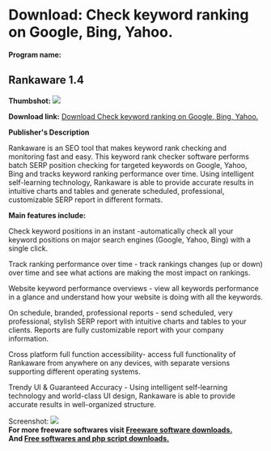 # Download: Check keyword ranking on Google, Bing, Yahoo.

**Program name:**

## Rankaware 1.4

  
**Thumbshot:** ![](http://www.freewarefiles.com/screenshot/rankaware_md.jpg)   
  
**Download link:** [Download Check keyword ranking on Google, Bing, Yahoo.](http://freesoftwares.boysofts.com/Rankaware_program_94484.html)  
  


**Publisher's Description**  
  


Rankaware is an SEO tool that makes keyword rank checking and monitoring fast and easy. This keyword rank checker software performs batch SERP position checking for targeted keywords on Google, Yahoo, Bing and tracks keyword ranking performance over time. Using intelligent self-learning technology, Rankaware is able to provide accurate results in intuitive charts and tables and generate scheduled, professional, customizable SERP report in different formats. 

**Main features include:**

Check keyword positions in an instant -automatically check all your keyword positions on major search engines (Google, Yahoo, Bing) with a single click.

Track ranking performance over time - track rankings changes (up or down) over time and see what actions are making the most impact on rankings.

Website keyword performance overviews - view all keywords performance in a glance and understand how your website is doing with all the keywords.

On schedule, branded, professional reports - send scheduled, very professional, stylish SERP report with intuitive charts and tables to your clients. Reports are fully customizable report with your company information.

Cross platform full function accessibility- access full functionality of Rankaware from anywhere on any devices, with separate versions supporting different operating systems. 

Trendy UI & Guaranteed Accuracy - Using intelligent self-learning technology and world-class UI design, Rankaware is able to provide accurate results in well-organized structure.

  
  
Screenshot: ![](http://www.freewarefiles.com/screenshot/rankaware.jpg)   
**For more freeware softwares visit [Freeware software downloads.](http://freesoftwares.boysofts.com/)**   
**And [Free softwares and php script downloads.](http://www.boysofts.com/)**
